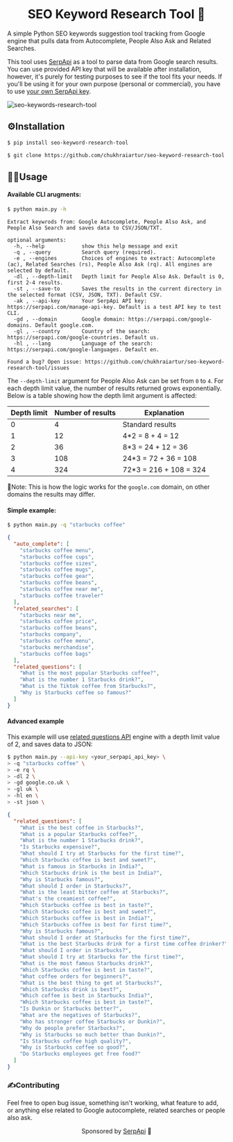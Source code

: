 <h1 align="center">SEO Keyword Research Tool 🔎</h1>

A simple Python SEO keywords suggestion tool tracking from Google engine that pulls data from Autocomplete, People Also Ask and Related Searches.

This tool uses [SerpApi](https://serpapi.com/) as a tool to parse data from Google search results. You can use provided API key that will be available after installation, however, it's purely for testing purposes to see if the tool fits your needs. If you'll be using it for your own purpose (personal or commercial), you have to use [your own SerpApi key](https://serpapi.com/manage-api-key).

![seo-keywords-research-tool](https://user-images.githubusercontent.com/78694043/221098691-5ad4d2b9-0ebd-4c65-ab1e-47a599955e9c.gif)


## ⚙️Installation

```bash
$ pip install seo-keyword-research-tool
```

```bash
$ git clone https://github.com/chukhraiartur/seo-keyword-research-tool.git
```


## 🤹‍♂️Usage

#### Available CLI arugments:

```bash
$ python main.py -h
```

```lang-none
Extract keywrods from: Google Autocomplete, People Also Ask, and People Also Search and saves data to CSV/JSON/TXT.

optional arguments:
  -h, --help            show this help message and exit
  -q , --query          Search query (required).
  -e , --engines        Choices of engines to extract: Autocomplete (ac), Related Searches (rs), People Also Ask (rq). All engines are selected by default.
  -dl , --depth-limit   Depth limit for People Also Ask. Default is 0, first 2-4 results.
  -st , --save-to       Saves the results in the current directory in the selected format (CSV, JSON, TXT). Default CSV.
  -ak , --api-key       Your SerpApi API key: https://serpapi.com/manage-api-key. Default is a test API key to test CLI.
  -gd , --domain        Google domain: https://serpapi.com/google-domains. Default google.com.
  -gl , --country       Country of the search: https://serpapi.com/google-countries. Default us.
  -hl , --lang          Language of the search: https://serpapi.com/google-languages. Default en.

Found a bug? Open issue: https://github.com/chukhraiartur/seo-keyword-research-tool/issues
```

The `--depth-limit` argument for People Also Ask can be set from `0` to `4`. For each depth limit value, the number of results returned grows exponentially. Below is a table showing how the depth limit argument is affected:

| Depth limit | Number of results | Explanation |
|-------------|-------------------|-------------|
| 0 | 4 | Standard results |
| 1 | 12 | 4*2 = 8 + 4 = 12 |
| 2 | 36 | 8*3 = 24 + 12 = 36 |
| 3 | 108 | 24*3 = 72 + 36 = 108 |
| 4 | 324 | 72*3 = 216 + 108 = 324 |

📌Note: This is how the logic works for the `google.com` domain, on other domains the results may differ.

#### Simple example:

```bash
$ python main.py -q "starbucks coffee"
```

```json
{
  "auto_complete": [
    "starbucks coffee menu",
    "starbucks coffee cups",
    "starbucks coffee sizes",
    "starbucks coffee mugs",
    "starbucks coffee gear",
    "starbucks coffee beans",
    "starbucks coffee near me",
    "starbucks coffee traveler"
  ],
  "related_searches": [
    "starbucks near me",
    "starbucks coffee price",
    "starbucks coffee beans",
    "starbucks company",
    "starbucks coffee menu",
    "starbucks merchandise",
    "starbucks coffee bags"
  ],
  "related_questions": [
    "What is the most popular Starbucks coffee?",
    "What is the number 1 Starbucks drink?",
    "What is the Tiktok coffee from Starbucks?",
    "Why is Starbucks coffee so famous?"
  ]
}
```

#### Advanced example

This example will use [related questions API](https://serpapi.com/related-questions) engine with a depth limit value of 2, and saves data to JSON:

```bash
$ python main.py --api-key <your_serpapi_api_key> \
> -q "starbucks coffee" \
> -e rq \
> -dl 2 \
> -gd google.co.uk \
> -gl uk \
> -hl en \
> -st json \
```

```json
{
  "related_questions": [
    "What is the best coffee in Starbucks?",
    "What is a popular Starbucks coffee?",
    "What is the number 1 Starbucks drink?",
    "Is Starbucks expensive?",
    "What should I try at Starbucks for the first time?",
    "Which Starbucks coffee is best and sweet?",
    "What is famous in Starbucks in India?",
    "Which Starbucks drink is the best in India?",
    "Why is Starbucks famous?",
    "What should I order in Starbucks?",
    "What is the least bitter coffee at Starbucks?",
    "What's the creamiest coffee?",
    "Which Starbucks coffee is best in taste?",
    "Which Starbucks coffee is best and sweet?",
    "Which Starbucks coffee is best in India?",
    "Which Starbucks coffee is best for first time?",
    "Why is Starbucks famous?",
    "What should I order at Starbucks for the first time?",
    "What is the best Starbucks drink for a first time coffee drinker?",
    "What should I order in Starbucks?",
    "What should I try at Starbucks for the first time?",
    "What is the most famous Starbucks drink?",
    "Which Starbucks coffee is best in taste?",
    "What coffee orders for beginners?",
    "What is the best thing to get at Starbucks?",
    "Which Starbucks drink is best?",
    "Which coffee is best in Starbucks India?",
    "Which Starbucks coffee is best in taste?",
    "Is Dunkin or Starbucks better?",
    "What are the negatives of Starbucks?",
    "Who has stronger coffee Starbucks or Dunkin?",
    "Why do people prefer Starbucks?",
    "Why is Starbucks so much better than Dunkin?",
    "Is Starbucks coffee high quality?",
    "Why is Starbucks coffee so good?",
    "Do Starbucks employees get free food?"
  ]
}
```

### ✍Contributing

Feel free to open bug issue, something isn't working, what feature to add, or anything else related to Google autocomplete, related searches or people also ask.


<p align="center";>Sponsored by <a href="https://serpapi.com/">SerpApi</a> 🧡</p>

